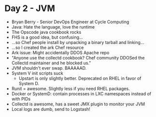 # Day 2 - JVM #

* Bryan Berry - Senior DevOps Engineer at Cycle Computing
* Java: Hate the language, love the runtime
* The Opscode java cookbook rocks
* FHS is a good idea, but confusing...
* ...so Chef people install by unpacking a binary tarball and linking...
* ...so I created the ark Chef resource
* Ark issue: Might accidentally DDOS Apache repo
* "Anyone use the collectd cookbook? Chef community DDOSed the Collectd maintainer and he blocked us."
* JVM shouldn't ever swap. BAAAAAD.
* System V init scripts suck
    * Upstart is only slightly better. Deprecated on RHEL in favor of System D.
* Runit = awesome. Slightly less if you need RHEL packages.
* Docker or SystemD: contain processes in LXC namespaces instead of with PIDs
* Collectd is awesome, has a sweet JMX plugin to monitor your JVM
* Local logs are dumb, send to Logstash!

